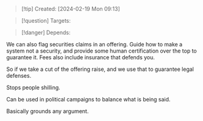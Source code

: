 
>[!tip] Created: [2024-02-19 Mon 09:13]

>[!question] Targets: 

>[!danger] Depends: 

We can also flag securities claims in an offering.
Guide how to make a system not a security, and provide some human certification over the top to guarantee it.  Fees also include insurance that defends you.

So if we take a cut of the offering raise, and we use that to guarantee legal defenses.

Stops people shilling.

Can be used in political campaigns to balance what is being said.

Basically grounds any argument.